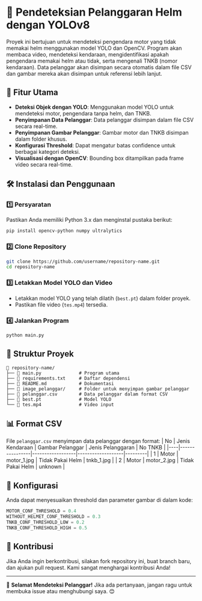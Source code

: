 # 🚀 Pendeteksian Pelanggaran Helm dengan YOLOv8

Proyek ini bertujuan untuk mendeteksi pengendara motor yang tidak memakai helm menggunakan model YOLO dan OpenCV. Program akan membaca video, mendeteksi kendaraan, mengidentifikasi apakah pengendara memakai helm atau tidak, serta mengenali TNKB (nomor kendaraan). Data pelanggar akan disimpan secara otomatis dalam file CSV dan gambar mereka akan disimpan untuk referensi lebih lanjut.

## 📌 Fitur Utama
- **Deteksi Objek dengan YOLO**: Menggunakan model YOLO untuk mendeteksi motor, pengendara tanpa helm, dan TNKB.
- **Penyimpanan Data Pelanggar**: Data pelanggar disimpan dalam file CSV secara real-time.
- **Penyimpanan Gambar Pelanggar**: Gambar motor dan TNKB disimpan dalam folder khusus.
- **Konfigurasi Threshold**: Dapat mengatur batas confidence untuk berbagai kategori deteksi.
- **Visualisasi dengan OpenCV**: Bounding box ditampilkan pada frame video secara real-time.

## 🛠️ Instalasi dan Penggunaan
### 1️⃣ Persyaratan
Pastikan Anda memiliki Python 3.x dan menginstal pustaka berikut:
```bash
pip install opencv-python numpy ultralytics
```

### 2️⃣ Clone Repository
```bash
git clone https://github.com/username/repository-name.git
cd repository-name
```

### 3️⃣ Letakkan Model YOLO dan Video
- Letakkan model YOLO yang telah dilatih (`best.pt`) dalam folder proyek.
- Pastikan file video (`tes.mp4`) tersedia.

### 4️⃣ Jalankan Program
```bash
python main.py
```

## 📂 Struktur Proyek
```
📂 repository-name/
├── 📄 main.py              # Program utama
├── 📄 requirements.txt     # Daftar dependensi
├── 📄 README.md            # Dokumentasi
├── 📂 image_pelanggar/     # Folder untuk menyimpan gambar pelanggar
├── 📄 pelanggar.csv        # Data pelanggar dalam format CSV
├── 📄 best.pt              # Model YOLO
└── 📄 tes.mp4              # Video input
```

## 📊 Format CSV
File `pelanggar.csv` menyimpan data pelanggar dengan format:
| No | Jenis Kendaraan | Gambar Pelanggar | Jenis Pelanggaran | No TNKB |
|----|----------------|------------------|-------------------|---------|
| 1  | Motor         | motor_1.jpg      | Tidak Pakai Helm  | tnkb_1.jpg |
| 2  | Motor         | motor_2.jpg      | Tidak Pakai Helm  | unknown |

## 🔧 Konfigurasi
Anda dapat menyesuaikan threshold dan parameter gambar di dalam kode:
```python
MOTOR_CONF_THRESHOLD = 0.4
WITHOUT_HELMET_CONF_THRESHOLD = 0.3
TNKB_CONF_THRESHOLD_LOW = 0.2
TNKB_CONF_THRESHOLD_HIGH = 0.5
```

## 🤝 Kontribusi
Jika Anda ingin berkontribusi, silakan fork repository ini, buat branch baru, dan ajukan pull request. Kami sangat menghargai kontribusi Anda!

---

🚀 **Selamat Mendeteksi Pelanggar!** Jika ada pertanyaan, jangan ragu untuk membuka issue atau menghubungi saya. 😊

